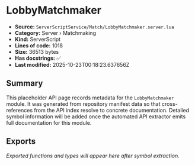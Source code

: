 # LobbyMatchmaker

- **Source:** `ServerScriptService/Match/LobbyMatchmaker.server.lua`
- **Category:** Server › Matchmaking
- **Kind:** ServerScript
- **Lines of code:** 1018
- **Size:** 36513 bytes
- **Has docstrings:** ✅
- **Last modified:** 2025-10-23T00:18:23.637656Z

## Summary

This placeholder API page records metadata for the `LobbyMatchmaker` module. It was generated
from repository manifest data so that cross-references from the API index resolve to
concrete documentation. Detailed symbol information will be added once the automated
API extractor emits full documentation for this module.

## Exports

_Exported functions and types will appear here after symbol extraction._
